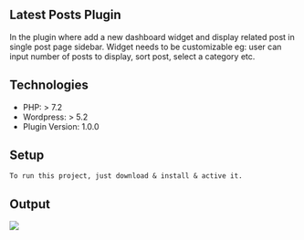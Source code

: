## Latest Posts Plugin
In the plugin where add a new dashboard widget and display related post in single post page sidebar. Widget needs to be customizable eg: user can input number of posts to display, sort post, select a category etc.

## Technologies
* PHP: > 7.2
* Wordpress: > 5.2
* Plugin Version: 1.0.0

## Setup
```
To run this project, just download & install & active it.
```

## Output
<img src= "image/post-views-1.png"/>

